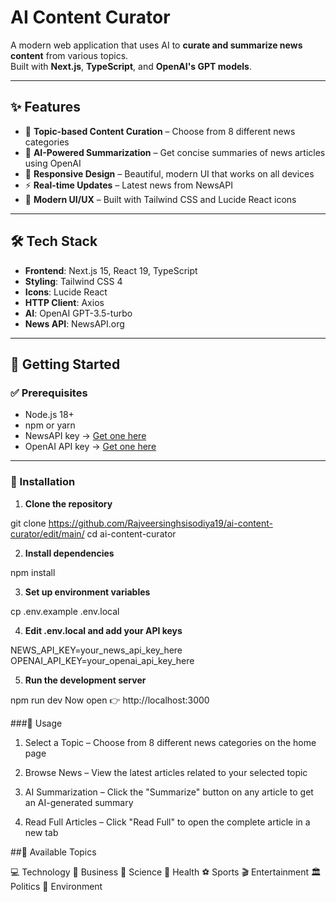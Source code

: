 # AI Content Curator

A modern web application that uses AI to **curate and summarize news content** from various topics.  
Built with **Next.js**, **TypeScript**, and **OpenAI's GPT models**.

---

## ✨ Features

- 🎯 **Topic-based Content Curation** – Choose from 8 different news categories  
- 🤖 **AI-Powered Summarization** – Get concise summaries of news articles using OpenAI  
- 📱 **Responsive Design** – Beautiful, modern UI that works on all devices  
- ⚡ **Real-time Updates** – Latest news from NewsAPI  
- 🎨 **Modern UI/UX** – Built with Tailwind CSS and Lucide React icons  

---

## 🛠 Tech Stack

- **Frontend**: Next.js 15, React 19, TypeScript  
- **Styling**: Tailwind CSS 4  
- **Icons**: Lucide React  
- **HTTP Client**: Axios  
- **AI**: OpenAI GPT-3.5-turbo  
- **News API**: NewsAPI.org  

---

## 🚀 Getting Started

### ✅ Prerequisites

- Node.js 18+  
- npm or yarn  
- NewsAPI key → [Get one here](https://newsapi.org/)  
- OpenAI API key → [Get one here](https://platform.openai.com/)  

---

### 🔧 Installation

1. **Clone the repository**  

git clone https://github.com/Rajveersinghsisodiya19/ai-content-curator/edit/main/
cd ai-content-curator


2. **Install dependencies**  

npm install


3. **Set up environment variables**

cp .env.example .env.local


4. **Edit .env.local and add your API keys**

NEWS_API_KEY=your_news_api_key_here
OPENAI_API_KEY=your_openai_api_key_here


5. **Run the development server**

npm run dev
Now open 👉 http://localhost:3000

###📌 Usage

1. Select a Topic – Choose from 8 different news categories on the home page

2. Browse News – View the latest articles related to your selected topic

3. AI Summarization – Click the "Summarize" button on any article to get an AI-generated summary

4. Read Full Articles – Click "Read Full" to open the complete article in a new tab

##📑 Available Topics

💻 Technology
💼 Business
🔬 Science
🏥 Health
⚽ Sports
🎬 Entertainment
🏛️ Politics
🌱 Environment
